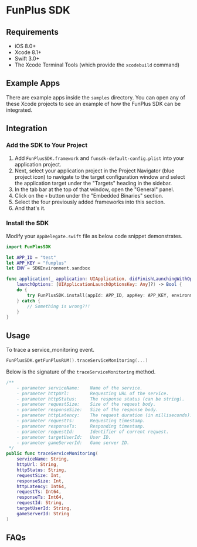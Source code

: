 # FunPlus SDK

## Requirements

* iOS 8.0+
* Xcode 8.1+
* Swift 3.0+
* The Xcode Terminal Tools (which provide the `xcodebuild` command)

## Example Apps

There are example apps inside the `samples` directory. You can open any of these Xcode projects to see an example of how the FunPlus SDK can be integrated.

## Integration

### Add the SDK to Your Project

1. Add `FunPlusSDK.framework` and `funsdk-default-config.plist` into your application project.
2. Next, select your application project in the Project Navigator (blue project icon) to navigate to the target configuration window and select the application target under the "Targets" heading in the sidebar.
3. In the tab bar at the top of that window, open the "General" panel.
4. Click on the `+` button under the "Embedded Binaries" section.
5. Select the four previously added frameworks into this section.
6. And that's it.

### Install the SDK

Modify your `AppDelegate.swift` file as below code snippet demonstrates.

```swift
import FunPlusSDK

let APP_ID = "test"
let APP_KEY = "funplus"
let ENV = SDKEnvironment.sandbox

func application(_ application: UIApplication, didFinishLaunchingWithOptions
	launchOptions: [UIApplicationLaunchOptionsKey: Any]?) -> Bool {
	do {
        try FunPlusSDK.install(appId: APP_ID, appKey: APP_KEY, environment: ENV)
    } catch {
        // Something is wrong?!!
    }
}
```



## Usage

To trace a service_monitoring event.

```swift
FunPlusSDK.getFunPlusRUM().traceServiceMonitoring(...)
```

Below is the signature of the `traceServiceMonitoring` method.

```swift
/**
    - parameter serviceName:	Name of the service.
    - parameter httpUrl:		Requesting URL of the service.
    - parameter httpStatus:		The response status (can be string).
    - parameter requestSize:	Size of the request body.
    - parameter responseSize:	Size of the response body.
    - parameter httpLatency:	The request duration (in milliseconds).
    - parameter requestTs:		Requesting timestamp.
    - parameter responseTs:		Responding timestamp.
    - parameter requestId:		Identifier of current request.
    - parameter targetUserId:	User ID.
    - parameter gameServerId:	Game server ID.
 */
public func traceServiceMonitoring(
    serviceName: String,
    httpUrl: String,
    httpStatus: String,
    requestSize: Int,
    responseSize: Int,
    httpLatency: Int64,
    requestTs: Int64,
    responseTs: Int64,
    requestId: String,
    targetUserId: String,
    gameServerId: String
)
```

## FAQs
